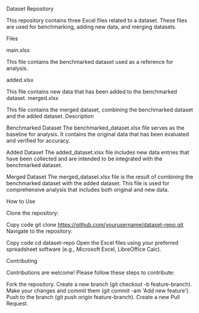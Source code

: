 Dataset Repository

This repository contains three Excel files related to a dataset. These files are used for benchmarking, adding new data, and merging datasets.

Files

main.xlsx

This file contains the benchmarked dataset used as a reference for analysis.

added.xlsx

This file contains new data that has been added to the benchmarked dataset.
merged.xlsx

This file contains the merged dataset, combining the benchmarked dataset and the added dataset.
Description

Benchmarked Dataset
The benchmarked_dataset.xlsx file serves as the baseline for analysis. It contains the original data that has been evaluated and verified for accuracy.

Added Dataset
The added_dataset.xlsx file includes new data entries that have been collected and are intended to be integrated with the benchmarked dataset.

Merged Dataset
The merged_dataset.xlsx file is the result of combining the benchmarked dataset with the added dataset. This file is used for comprehensive analysis that includes both original and new data.

How to Use

Clone the repository:


Copy code
git clone https://github.com/yourusername/dataset-repo.git
Navigate to the repository:


Copy code
cd dataset-repo
Open the Excel files using your preferred spreadsheet software (e.g., Microsoft Excel, LibreOffice Calc).

Contributing

Contributions are welcome! Please follow these steps to contribute:

Fork the repository.
Create a new branch (git checkout -b feature-branch).
Make your changes and commit them (git commit -am 'Add new feature').
Push to the branch (git push origin feature-branch).
Create a new Pull Request.

